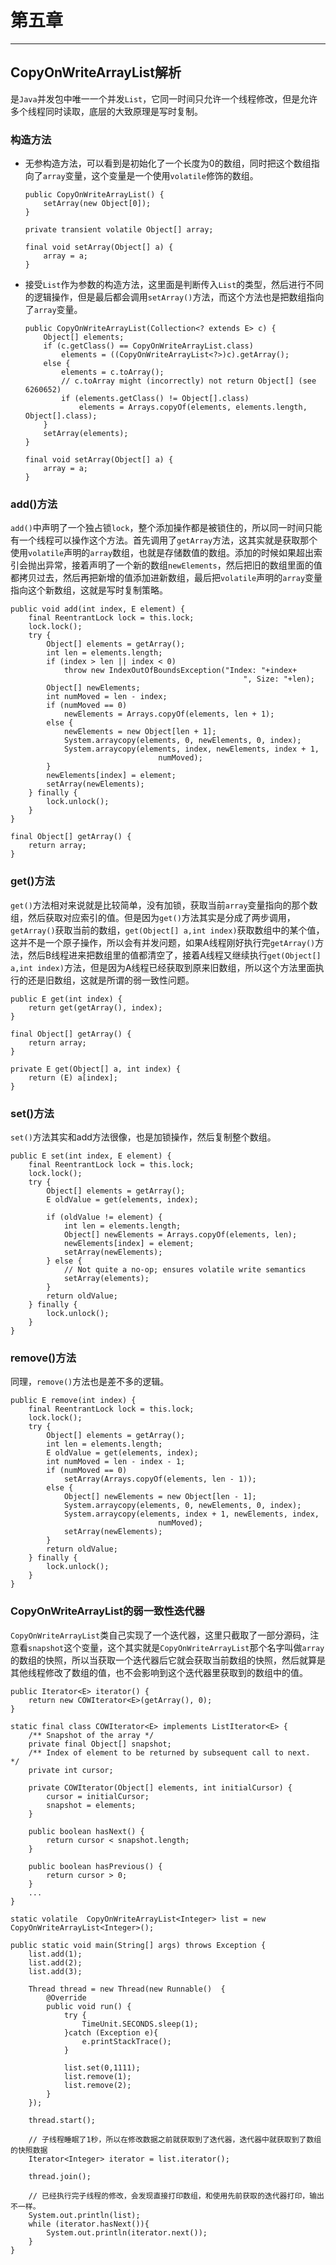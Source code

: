 # 第五章
---

## CopyOnWriteArrayList解析
是```Java```并发包中唯一一个并发```List```，它同一时间只允许一个线程修改，但是允许多个线程同时读取，底层的大致原理是写时复制。
### 构造方法
- 无参构造方法，可以看到是初始化了一个长度为0的数组，同时把这个数组指向了```array```变量，这个变量是一个使用```volatile```修饰的数组。
  ```
  public CopyOnWriteArrayList() {
      setArray(new Object[0]);
  }

  private transient volatile Object[] array;

  final void setArray(Object[] a) {
      array = a;
  }
  ```
- 接受```List```作为参数的构造方法，这里面是判断传入```List```的类型，然后进行不同的逻辑操作，但是最后都会调用```setArray()```方法，而这个方法也是把数组指向了```array```变量。
  ```
  public CopyOnWriteArrayList(Collection<? extends E> c) {
      Object[] elements;
      if (c.getClass() == CopyOnWriteArrayList.class)
          elements = ((CopyOnWriteArrayList<?>)c).getArray();
      else {
          elements = c.toArray();
          // c.toArray might (incorrectly) not return Object[] (see 6260652)
          if (elements.getClass() != Object[].class)
              elements = Arrays.copyOf(elements, elements.length, Object[].class);
      }
      setArray(elements);
  }

  final void setArray(Object[] a) {
      array = a;
  }
  ```
### add()方法
```add()```中声明了一个独占锁```lock```，整个添加操作都是被锁住的，所以同一时间只能有一个线程可以操作这个方法。首先调用了```getArray```方法，这其实就是获取那个使用```volatile```声明的```array```数组，也就是存储数值的数组。添加的时候如果超出索引会抛出异常，接着声明了一个新的数组```newElements```，然后把旧的数组里面的值都拷贝过去，然后再把新增的值添加进新数组，最后把```volatile```声明的```array```变量指向这个新数组，这就是写时复制策略。
```
public void add(int index, E element) {
    final ReentrantLock lock = this.lock;
    lock.lock();
    try {
        Object[] elements = getArray();
        int len = elements.length;
        if (index > len || index < 0)
            throw new IndexOutOfBoundsException("Index: "+index+
                                                    ", Size: "+len);
        Object[] newElements;
        int numMoved = len - index;
        if (numMoved == 0)
            newElements = Arrays.copyOf(elements, len + 1);
        else {
            newElements = new Object[len + 1];
            System.arraycopy(elements, 0, newElements, 0, index);
            System.arraycopy(elements, index, newElements, index + 1,
                                 numMoved);
        }
        newElements[index] = element;
        setArray(newElements);
    } finally {
        lock.unlock();
    }
}

final Object[] getArray() {
    return array;
}
```
### get()方法
```get()```方法相对来说就是比较简单，没有加锁，获取当前```array```变量指向的那个数组，然后获取对应索引的值。但是因为```get()```方法其实是分成了两步调用，```getArray()```获取当前的数组，```get(Object[] a,int index)```获取数组中的某个值，这并不是一个原子操作，所以会有并发问题，如果A线程刚好执行完```getArray()```方法，然后B线程进来把数组里的值都清空了，接着A线程又继续执行```get(Object[] a,int index)```方法，但是因为A线程已经获取到原来旧数组，所以这个方法里面执行的还是旧数组，这就是所谓的弱一致性问题。
```
public E get(int index) {
    return get(getArray(), index);
}

final Object[] getArray() {
    return array;
}

private E get(Object[] a, int index) {
    return (E) a[index];
}
```

### set()方法
```set()```方法其实和add方法很像，也是加锁操作，然后复制整个数组。
```
public E set(int index, E element) {
    final ReentrantLock lock = this.lock;
    lock.lock();
    try {
        Object[] elements = getArray();
        E oldValue = get(elements, index);

        if (oldValue != element) {
            int len = elements.length;
            Object[] newElements = Arrays.copyOf(elements, len);
            newElements[index] = element;
            setArray(newElements);
        } else {
            // Not quite a no-op; ensures volatile write semantics
            setArray(elements);
        }
        return oldValue;
    } finally {
        lock.unlock();
    }
}
```
### remove()方法
同理，```remove()```方法也是差不多的逻辑。
```
public E remove(int index) {
    final ReentrantLock lock = this.lock;
    lock.lock();
    try {
        Object[] elements = getArray();
        int len = elements.length;
        E oldValue = get(elements, index);
        int numMoved = len - index - 1;
        if (numMoved == 0)
            setArray(Arrays.copyOf(elements, len - 1));
        else {
            Object[] newElements = new Object[len - 1];
            System.arraycopy(elements, 0, newElements, 0, index);
            System.arraycopy(elements, index + 1, newElements, index,
                                 numMoved);
            setArray(newElements);
        }
        return oldValue;
    } finally {
        lock.unlock();
    }
}
```

### CopyOnWriteArrayList的弱一致性迭代器
```CopyOnWriteArrayList```类自己实现了一个迭代器，这里只截取了一部分源码，注意看```snapshot```这个变量，这个其实就是```CopyOnWriteArrayList```那个名字叫做```array```的数组的快照，所以当获取一个迭代器后它就会获取当前数组的快照，然后就算是其他线程修改了数组的值，也不会影响到这个迭代器里获取到的数组中的值。
```
public Iterator<E> iterator() {
    return new COWIterator<E>(getArray(), 0);
}

static final class COWIterator<E> implements ListIterator<E> {
    /** Snapshot of the array */
    private final Object[] snapshot;
    /** Index of element to be returned by subsequent call to next.  */
    private int cursor;

    private COWIterator(Object[] elements, int initialCursor) {
        cursor = initialCursor;
        snapshot = elements;
    }

    public boolean hasNext() {
        return cursor < snapshot.length;
    }

    public boolean hasPrevious() {
        return cursor > 0;
    }
    ...
}
```
```
static volatile  CopyOnWriteArrayList<Integer> list = new CopyOnWriteArrayList<Integer>();

public static void main(String[] args) throws Exception {
    list.add(1);
    list.add(2);
    list.add(3);

    Thread thread = new Thread(new Runnable()  {
        @Override
        public void run() {
            try {
                TimeUnit.SECONDS.sleep(1);
            }catch (Exception e){
                e.printStackTrace();
            }

            list.set(0,1111);
            list.remove(1);
            list.remove(2);
        }
    });

    thread.start();

    // 子线程睡眠了1秒，所以在修改数据之前就获取到了迭代器，迭代器中就获取到了数组的快照数据
    Iterator<Integer> iterator = list.iterator();

    thread.join();

    // 已经执行完子线程的修改，会发现直接打印数组，和使用先前获取的迭代器打印，输出不一样。
    System.out.println(list);
    while (iterator.hasNext()){
        System.out.println(iterator.next());
    }
}
```